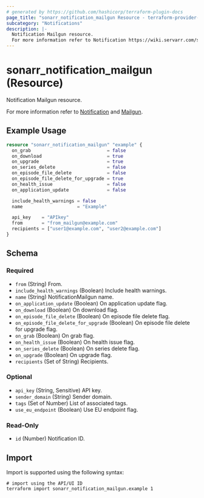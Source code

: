 ```yaml
---
# generated by https://github.com/hashicorp/terraform-plugin-docs
page_title: "sonarr_notification_mailgun Resource - terraform-provider-sonarr"
subcategory: "Notifications"
description: |-
  Notification Mailgun resource.
  For more information refer to Notification https://wiki.servarr.com/sonarr/settings#connect and Mailgun https://wiki.servarr.com/sonarr/supported#mailgun.
---
```


# sonarr_notification_mailgun (Resource)

<!-- subcategory:Notifications -->Notification Mailgun resource.
For more information refer to [Notification](https://wiki.servarr.com/sonarr/settings#connect) and [Mailgun](https://wiki.servarr.com/sonarr/supported#mailgun).

## Example Usage

```terraform
resource "sonarr_notification_mailgun" "example" {
  on_grab                            = false
  on_download                        = true
  on_upgrade                         = true
  on_series_delete                   = false
  on_episode_file_delete             = false
  on_episode_file_delete_for_upgrade = true
  on_health_issue                    = false
  on_application_update              = false

  include_health_warnings = false
  name                    = "Example"

  api_key    = "APIkey"
  from       = "from_mailgun@example.com"
  recipients = ["user1@example.com", "user2@example.com"]
}
```

<!-- schema generated by tfplugindocs -->
## Schema

### Required

- `from` (String) From.
- `include_health_warnings` (Boolean) Include health warnings.
- `name` (String) NotificationMailgun name.
- `on_application_update` (Boolean) On application update flag.
- `on_download` (Boolean) On download flag.
- `on_episode_file_delete` (Boolean) On episode file delete flag.
- `on_episode_file_delete_for_upgrade` (Boolean) On episode file delete for upgrade flag.
- `on_grab` (Boolean) On grab flag.
- `on_health_issue` (Boolean) On health issue flag.
- `on_series_delete` (Boolean) On series delete flag.
- `on_upgrade` (Boolean) On upgrade flag.
- `recipients` (Set of String) Recipients.

### Optional

- `api_key` (String, Sensitive) API key.
- `sender_domain` (String) Sender domain.
- `tags` (Set of Number) List of associated tags.
- `use_eu_endpoint` (Boolean) Use EU endpoint flag.

### Read-Only

- `id` (Number) Notification ID.

## Import

Import is supported using the following syntax:

```shell
# import using the API/UI ID
terraform import sonarr_notification_mailgun.example 1
```
